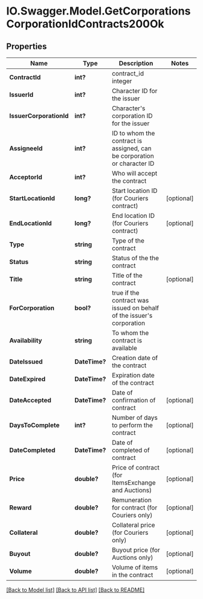 # IO.Swagger.Model.GetCorporationsCorporationIdContracts200Ok
## Properties

Name | Type | Description | Notes
------------ | ------------- | ------------- | -------------
**ContractId** | **int?** | contract_id integer | 
**IssuerId** | **int?** | Character ID for the issuer | 
**IssuerCorporationId** | **int?** | Character&#39;s corporation ID for the issuer | 
**AssigneeId** | **int?** | ID to whom the contract is assigned, can be corporation or character ID | 
**AcceptorId** | **int?** | Who will accept the contract | 
**StartLocationId** | **long?** | Start location ID (for Couriers contract) | [optional] 
**EndLocationId** | **long?** | End location ID (for Couriers contract) | [optional] 
**Type** | **string** | Type of the contract | 
**Status** | **string** | Status of the the contract | 
**Title** | **string** | Title of the contract | [optional] 
**ForCorporation** | **bool?** | true if the contract was issued on behalf of the issuer&#39;s corporation | 
**Availability** | **string** | To whom the contract is available | 
**DateIssued** | **DateTime?** | Сreation date of the contract | 
**DateExpired** | **DateTime?** | Expiration date of the contract | 
**DateAccepted** | **DateTime?** | Date of confirmation of contract | [optional] 
**DaysToComplete** | **int?** | Number of days to perform the contract | [optional] 
**DateCompleted** | **DateTime?** | Date of completed of contract | [optional] 
**Price** | **double?** | Price of contract (for ItemsExchange and Auctions) | [optional] 
**Reward** | **double?** | Remuneration for contract (for Couriers only) | [optional] 
**Collateral** | **double?** | Collateral price (for Couriers only) | [optional] 
**Buyout** | **double?** | Buyout price (for Auctions only) | [optional] 
**Volume** | **double?** | Volume of items in the contract | [optional] 

[[Back to Model list]](../README.md#documentation-for-models) [[Back to API list]](../README.md#documentation-for-api-endpoints) [[Back to README]](../README.md)

